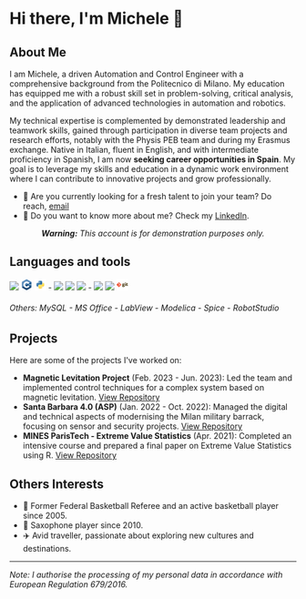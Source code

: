 # Hi there, I'm Michele 👋

## About Me

I am Michele, a driven Automation and Control Engineer with a comprehensive background from the Politecnico di Milano. My education has equipped me with a robust skill set in problem-solving, critical analysis, and the application of advanced technologies in automation and robotics.

My technical expertise is complemented by demonstrated leadership and teamwork skills, gained through participation in diverse team projects and research efforts, notably with the Physis PEB team and during my Erasmus exchange. Native in Italian, fluent in English, and with intermediate proficiency in Spanish, I am now **seeking career opportunities in Spain**. My goal is to leverage my skills and education in a dynamic work environment where I can contribute to innovative projects and grow professionally.


- 💼 Are you currently looking for a fresh talent to join your team? Do reach, [email](mailto:micheleghisleni.job@gmail.com)
- 💬 Do you want to know more about me? Check my [LinkedIn](https://www.linkedin.com/in/micheleghisleni99/).

<p align="center"><em><strong>Warning:</strong> This account is for demonstration purposes only.</em></p>


## Languages and tools

<code><img height="20" src="https://upload.wikimedia.org/wikipedia/commons/thumb/1/19/C_Logo.png/600px-C_Logo.png"></code> <code><img height="20" src="https://raw.githubusercontent.com/github/explore/80688e429a7d4ef2fca1e82350fe8e3517d3494d/topics/cpp/cpp.png"></code> <code><img height="20" src="https://raw.githubusercontent.com/github/explore/80688e429a7d4ef2fca1e82350fe8e3517d3494d/topics/python/python.png"></code> -  <code><img height="20" src="https://upload.wikimedia.org/wikipedia/commons/thumb/5/5f/Windows_logo_-_2012.svg/1200px-Windows_logo_-_2012.svg.png"></code> <code><img height="20" src="https://upload.wikimedia.org/wikipedia/commons/thumb/3/35/Tux.svg/1024px-Tux.svg.png"></code> <code><img height="20" src="https://upload.wikimedia.org/wikipedia/commons/thumb/b/bb/Ros_logo.svg/1200px-Ros_logo.svg.png"></code> - <code><img height="20" src="https://upload.wikimedia.org/wikipedia/commons/thumb/2/21/Matlab_Logo.png/600px-Matlab_Logo.png"></code> <code><img height="20" src="https://cdn.iconscout.com/icon/free/png-512/arduino-4-569256.png"></code> <code><img height="20" src="https://raw.githubusercontent.com/github/explore/80688e429a7d4ef2fca1e82350fe8e3517d3494d/topics/git/git.png"></code>

###### Others: MySQL - MS Office - LabView - Modelica - Spice - RobotStudio

## Projects

Here are some of the projects I've worked on:

- **Magnetic Levitation Project** (Feb. 2023 - Jun. 2023): Led the team and implemented control techniques for a complex system based on magnetic levitation. [View Repository](#)
- **Santa Barbara 4.0 (ASP)** (Jan. 2022 - Oct. 2022): Managed the digital and technical aspects of modernising the Milan military barrack, focusing on sensor and security projects. [View Repository](#)
- **MINES ParisTech - Extreme Value Statistics** (Apr. 2021): Completed an intensive course and prepared a final paper on Extreme Value Statistics using R. [View Repository](#)

## Others Interests

- 🏀 Former Federal Basketball Referee and an active basketball player since 2005.
- 🎷 Saxophone player since 2010.
- ✈️ Avid traveller, passionate about exploring new cultures and destinations.

---

*Note: I authorise the processing of my personal data in accordance with European Regulation 679/2016.*


